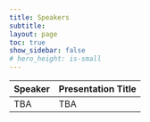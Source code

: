 ```yaml
---
title: Speakers
subtitle:
layout: page
toc: true
show_sidebar: false
# hero_height: is-small
---
```


Speaker | Presentation Title
---------|-------------------
TBA | TBA

